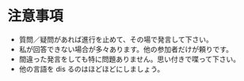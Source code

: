 注意事項
========

- 質問／疑問があれば進行を止めて、その場で発言して下さい。
- 私が回答できない場合が多々あります。他の参加者だけが頼りです。
- 間違った発言をしても特に問題ありません。思い付きで喋って下さい。
- 他の言語を dis るのはほどほどにしましょう。